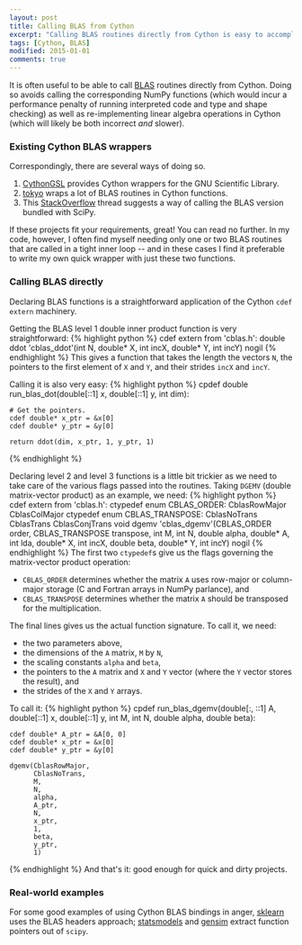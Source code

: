 ```yaml
---
layout: post
title: Calling BLAS from Cython
excerpt: "Calling BLAS routines directly from Cython is easy to accomplish and can be extrememly useful."
tags: [Cython, BLAS]
modified: 2015-01-01
comments: true
---
```


It is often useful to be able to call [BLAS](http://en.wikipedia.org/wiki/Basic_Linear_Algebra_Subprograms) routines directly from Cython. Doing so avoids calling the corresponding NumPy functions (which would incur a performance penalty of running interpreted code and type and shape checking) as well as re-implementing linear algebra operations in Cython (which will likely be both incorrect _and_ slower).

### Existing Cython BLAS wrappers
Correspondingly, there are several ways of doing so.

1. [CythonGSL](https://github.com/twiecki/CythonGSL) provides Cython wrappers for the GNU Scientific Library.
2. [tokyo](https://github.com/tokyo/tokyo) wraps a lot of BLAS routines in Cython functions. 
3. This [StackOverflow](http://stackoverflow.com/questions/16114100/calling-dot-products-and-linear-algebra-operations-in-cython) thread suggests a way of calling the BLAS version bundled with SciPy.

If these projects fit your requirements, great! You can read no further. In my code, however, I often find myself needing only one or two BLAS routines that are called in a tight inner loop -- and in these cases I find it preferable to write my own quick wrapper with just these two functions.

### Calling BLAS directly 

Declaring BLAS functions is a straightforward application of the Cython `cdef extern` machinery.

Getting the BLAS level 1 double inner product function is very straightforward:
{% highlight python %}
cdef extern from 'cblas.h':
    double ddot 'cblas_ddot'(int N,
                             double* X, int incX,
                             double* Y, int incY) nogil
{% endhighlight %}
This gives a function that takes the length the vectors `N`, the pointers to the first element of `X` and `Y`, and their strides `incX` and `incY`.

Calling it is also very easy:
{% highlight python %}
cpdef double run_blas_dot(double[::1] x,
                          double[::1] y,
                          int dim):

    # Get the pointers.
    cdef double* x_ptr = &x[0]
    cdef double* y_ptr = &y[0]

    return ddot(dim, x_ptr, 1, y_ptr, 1)
{% endhighlight %}

Declaring level 2 and level 3 functions is a little bit trickier as we need to take care of the various flags passed into the routines. Taking `DGEMV` (double matrix-vector product) as an example, we need:
{% highlight python %}
cdef extern from 'cblas.h':
    ctypedef enum CBLAS_ORDER:
        CblasRowMajor
        CblasColMajor
    ctypedef enum CBLAS_TRANSPOSE:
        CblasNoTrans
        CblasTrans
        CblasConjTrans
    void dgemv 'cblas_dgemv'(CBLAS_ORDER order,
                             CBLAS_TRANSPOSE transpose,
                             int M, int N,
                             double alpha, double* A, int lda,
                             double* X, int incX,
                             double beta, double* Y, int incY) nogil
{% endhighlight %}
The first two `ctypedef`s give us the flags governing the matrix-vector product operation:

- `CBLAS_ORDER` determines whether the matrix `A` uses row-major or column-major storage (C and Fortran arrays in NumPy parlance), and
- `CBLAS_TRANSPOSE` determines whether the matrix `A` should be transposed for the multiplication.

The final lines gives us the actual function signature. To call it, we need:

- the two parameters above,
- the dimensions of the `A` matrix, `M` by `N`,
- the scaling constants `alpha` and `beta`,
- the pointers to the `A` matrix and `X` and `Y` vector (where the `Y` vector stores the result), and
- the strides of the `X` and `Y` arrays.

To call it:
{% highlight python %}
cpdef run_blas_dgemv(double[:, ::1] A,
                     double[::1] x,
                     double[::1] y,
                     int M,
                     int N,
                     double alpha,
                     double beta):

    cdef double* A_ptr = &A[0, 0]
    cdef double* x_ptr = &x[0]
    cdef double* y_ptr = &y[0]

    dgemv(CblasRowMajor,
          CblasNoTrans,
          M,
          N,
          alpha,
          A_ptr,
          N,
          x_ptr,
          1,
          beta,
          y_ptr,
          1)
{% endhighlight %}
And that's it: good enough for quick and dirty projects.

### Real-world examples

For some good examples of using Cython BLAS bindings in anger, [sklearn](https://github.com/scikit-learn/scikit-learn/blob/master/sklearn/linear_model/cd_fast.pyx) uses the BLAS headers approach;
[statsmodels](https://github.com/statsmodels/statsmodels/blob/master/statsmodels/tsa/kalmanf/kalman_loglike.pyx) and [gensim](https://github.com/piskvorky/gensim/blob/master/gensim/models/word2vec_inner.pyx) extract function pointers out of `scipy`. 

